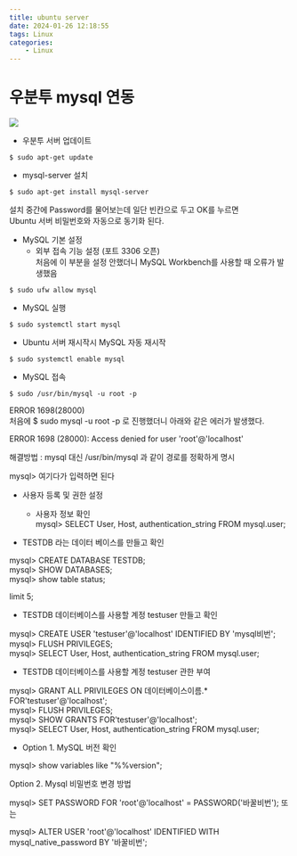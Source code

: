 ```yaml
---
title: ubuntu server
date: 2024-01-26 12:18:55
tags: Linux
categories:
    - Linux
---
```

# 우분투 mysql 연동

![](/image/캡처3.PNG)

- 우분투 서버 업데이트
```commandline
$ sudo apt-get update
```

- mysql-server 설치
```commandline
$ sudo apt-get install mysql-server
```

설치 중간에 Password를 물어보는데 일단 빈칸으로 두고 OK를 누르면<br>
Ubuntu 서버 비밀번호와 자동으로 동기화 된다.

- MySQL 기본 설정
    - 외부 접속 기능 설정 (포트 3306 오픈)<br>
  처음에 이 부분을 설정 안했더니 MySQL Workbench를 사용할 때 오류가 발생했음

```commandline
$ sudo ufw allow mysql
```

- MySQL 실행
```commandline
$ sudo systemctl start mysql
```

- Ubuntu 서버 재시작시 MySQL 자동 재시작
 ```commandline
$ sudo systemctl enable mysql
```

- MySQL 접속
```commandline
$ sudo /usr/bin/mysql -u root -p
```

ERROR 1698(28000)<br>
처음에 $ sudo mysql -u root -p 로 진행했더니 아래와 같은 에러가 발생했다.<br>

ERROR 1698 (28000): Access denied for user 'root'@'localhost' <br>

해결방법 : mysql 대신 /usr/bin/mysql 과 같이 경로를 정확하게 명시
<br>

mysql> 여기다가 입력하면 된다

- 사용자 등록 및 권한 설정
    - 사용자 정보 확인
    <br> mysql> SELECT User, Host, authentication_string FROM mysql.user;


- TESTDB 라는 데이터 베이스를 만들고 확인

mysql> CREATE DATABASE TESTDB;<br>
mysql> SHOW DATABASES;<br>
mysql> show table status;<br>

limit 5;

- TESTDB 데이터베이스를 사용할 계정 testuser 만들고 확인

mysql> CREATE USER 'testuser'@'localhost' IDENTIFIED BY 'mysql비번';<br>
mysql> FLUSH PRIVILEGES;<br>
mysql> SELECT User, Host, authentication_string FROM mysql.user;<br>

- TESTDB 데이터베이스를 사용할 계정 testuser 관한 부여

mysql> GRANT ALL PRIVILEGES ON 데이터베이스이름.* FOR'testuser'@'localhost';<br>
mysql> FLUSH PRIVILEGES;<br>
mysql> SHOW GRANTS FOR'testuser'@'localhost';<br>
mysql> SELECT User, Host, authentication_string FROM mysql.user;<br>

- Option 1. MySQL 버전 확인

mysql> show variables like "%%version";

Option 2. Mysql 비밀번호 변경 방법

mysql> SET PASSWORD FOR 'root'@'localhost' = PASSWORD('바꿀비번');
또는

mysql> ALTER USER 'root'@'localhost' IDENTIFIED WITH mysql_native_password BY '바꿀비번';



